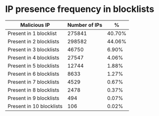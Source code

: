 # IP presence frequency in blocklists
| Malicious IP | Number of IPs | % |
|----|----|----|
| Present in 1 blocklist | 275841 | 40.70% |
| Present in 2 blocklists | 298582 | 44.06% |
| Present in 3 blocklists | 46750 | 6.90% |
| Present in 4 blocklists | 27547 | 4.06% |
| Present in 5 blocklists | 12744 | 1.88% |
| Present in 6 blocklists | 8633 | 1.27% |
| Present in 7 blocklists | 4529 | 0.67% |
| Present in 8 blocklists | 2478 | 0.37% |
| Present in 9 blocklists | 494 | 0.07% |
| Present in 10 blocklists | 106 | 0.02% |
